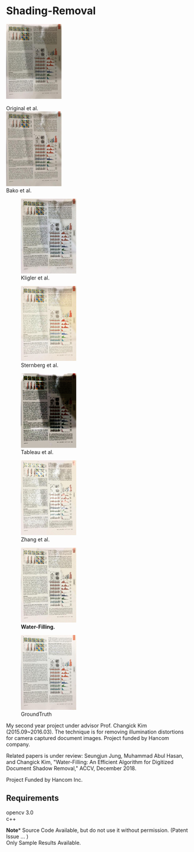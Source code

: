 # Shading-Removal

<p>
  <img src="examples/original_14_small.png" width="150" title="original">
  <figcaption>Original et al.</figcaption>
  
  <img src="examples/bako_14_small.png" width="150" title="bako">
  <figcaption>Bako et al.</figcaption>
</p>


<figure>
  <img src="examples/kligler_14_small.png" width="150" title="kligler">
  <figcaption>Kligler et al.</figcaption>
</figure>

<figure>
  <img src="examples/sternberg_14_small.png" width="150" title="sternberg">
  <figcaption>Sternberg et al.</figcaption>
</figure>

<figure>
  <img src="examples/tableau_14_small.png" width="150" title="tableau">
  <figcaption>Tableau et al.</figcaption>
</figure>

<figure>
  <img src="examples/zhang_14_small.png" width="150" title="zhang">
  <figcaption>Zhang et al.</figcaption>
</figure>

<figure>
  <img src="examples/ours_14_small.png" width="150" title="water">
  <figcaption><b>Water-Filling.</b></figcaption>
</figure>

<figure>
  <img src="examples/gt_14_small.png" width="150" title="gt">
  <figcaption>GroundTruth</figcaption>
</figure>


My second year project under advisor Prof. Changick Kim (2015.09~2016.03). The technique is for removing illumination distortions for camera captured document images. Project funded by Hancom company.

Related papers is under review:
Seungjun Jung, Muhammad Abul Hasan, and Changick Kim, "Water-Filling: An Efficient Algorithm for Digitized Document Shadow Removal," ACCV, December 2018.

Project Funded by Hancom Inc.

<h2> Requirements </h2>

opencv 3.0 <br>
c++ <br>

**********************Note***********************
Source Code Available, but do not use it without permission. (Patent Issue ... ) <br>
Only Sample Results Available.
